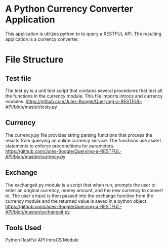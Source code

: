 # A Python Currency Converter Application
This application is utilizes python to to query a RESTFUL API. The resulting application is a currency converter.


# File Structure

## Test file

The test.py is a unit test script that contains several procedures that test all the functions in the currency module. This file imports introcs and currency modules.
https://github.com/Jules-Boogie/Querying-a-RESTFUL-API/blob/master/tests.py

## Currency 

The currency.py file provides string parsing functions that process the results from querying an online currency service. The functions use assert statements to enforce preconditions for parameters. 
https://github.com/Jules-Boogie/Querying-a-RESTFUL-API/blob/master/currency.py

## Exchange 

The exchangeit.py module is a script that when run, prompts the user to enter an original currency, money amount, and the new currency to convert to.
The user's input is then passed into the exchange function from the currency module and the returned value is saved in a python object.
https://github.com/Jules-Boogie/Querying-a-RESTFUL-API/blob/master/exchangeit.py

## Tools Used
Python 
RestFul API
IntroCS Module
